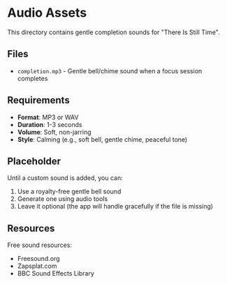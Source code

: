 # Audio Assets

This directory contains gentle completion sounds for "There Is Still Time".

## Files

- `completion.mp3` - Gentle bell/chime sound when a focus session completes

## Requirements

- **Format**: MP3 or WAV
- **Duration**: 1-3 seconds
- **Volume**: Soft, non-jarring
- **Style**: Calming (e.g., soft bell, gentle chime, peaceful tone)

## Placeholder

Until a custom sound is added, you can:

1. Use a royalty-free gentle bell sound
2. Generate one using audio tools
3. Leave it optional (the app will handle gracefully if the file is missing)

## Resources

Free sound resources:
- Freesound.org
- Zapsplat.com
- BBC Sound Effects Library
